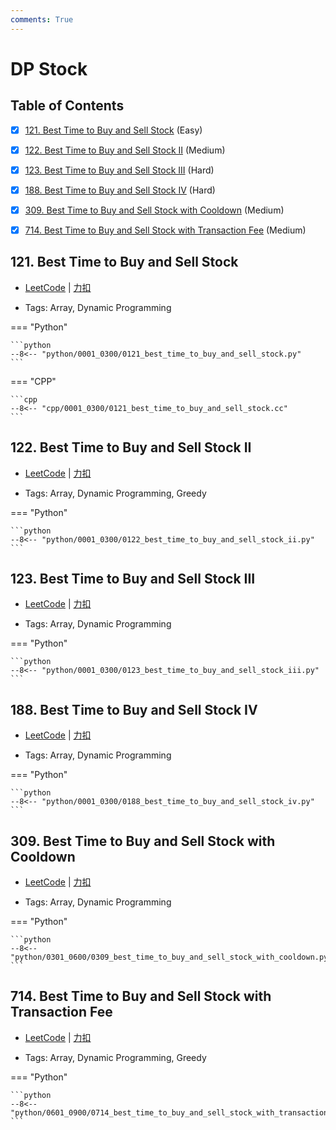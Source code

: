 ```yaml
---
comments: True
---
```


# DP Stock

## Table of Contents

- [x] [121. Best Time to Buy and Sell Stock](#121-best-time-to-buy-and-sell-stock) (Easy)
- [x] [122. Best Time to Buy and Sell Stock II](#122-best-time-to-buy-and-sell-stock-ii) (Medium)
- [x] [123. Best Time to Buy and Sell Stock III](#123-best-time-to-buy-and-sell-stock-iii) (Hard)
- [x] [188. Best Time to Buy and Sell Stock IV](#188-best-time-to-buy-and-sell-stock-iv) (Hard)
- [x] [309. Best Time to Buy and Sell Stock with Cooldown](#309-best-time-to-buy-and-sell-stock-with-cooldown) (Medium)
- [x] [714. Best Time to Buy and Sell Stock with Transaction Fee](#714-best-time-to-buy-and-sell-stock-with-transaction-fee) (Medium)


## 121. Best Time to Buy and Sell Stock

-    [LeetCode](https://leetcode.com/problems/best-time-to-buy-and-sell-stock/) | [力扣](https://leetcode.cn/problems/best-time-to-buy-and-sell-stock/)

-   Tags: Array, Dynamic Programming

=== "Python"

    ```python
    --8<-- "python/0001_0300/0121_best_time_to_buy_and_sell_stock.py"
    ```

=== "CPP"

    ```cpp
    --8<-- "cpp/0001_0300/0121_best_time_to_buy_and_sell_stock.cc"
    ```



## 122. Best Time to Buy and Sell Stock II

-    [LeetCode](https://leetcode.com/problems/best-time-to-buy-and-sell-stock-ii/) | [力扣](https://leetcode.cn/problems/best-time-to-buy-and-sell-stock-ii/)

-   Tags: Array, Dynamic Programming, Greedy

=== "Python"

    ```python
    --8<-- "python/0001_0300/0122_best_time_to_buy_and_sell_stock_ii.py"
    ```



## 123. Best Time to Buy and Sell Stock III

-    [LeetCode](https://leetcode.com/problems/best-time-to-buy-and-sell-stock-iii/) | [力扣](https://leetcode.cn/problems/best-time-to-buy-and-sell-stock-iii/)

-   Tags: Array, Dynamic Programming

=== "Python"

    ```python
    --8<-- "python/0001_0300/0123_best_time_to_buy_and_sell_stock_iii.py"
    ```



## 188. Best Time to Buy and Sell Stock IV

-    [LeetCode](https://leetcode.com/problems/best-time-to-buy-and-sell-stock-iv/) | [力扣](https://leetcode.cn/problems/best-time-to-buy-and-sell-stock-iv/)

-   Tags: Array, Dynamic Programming

=== "Python"

    ```python
    --8<-- "python/0001_0300/0188_best_time_to_buy_and_sell_stock_iv.py"
    ```



## 309. Best Time to Buy and Sell Stock with Cooldown

-    [LeetCode](https://leetcode.com/problems/best-time-to-buy-and-sell-stock-with-cooldown/) | [力扣](https://leetcode.cn/problems/best-time-to-buy-and-sell-stock-with-cooldown/)

-   Tags: Array, Dynamic Programming

=== "Python"

    ```python
    --8<-- "python/0301_0600/0309_best_time_to_buy_and_sell_stock_with_cooldown.py"
    ```



## 714. Best Time to Buy and Sell Stock with Transaction Fee

-    [LeetCode](https://leetcode.com/problems/best-time-to-buy-and-sell-stock-with-transaction-fee/) | [力扣](https://leetcode.cn/problems/best-time-to-buy-and-sell-stock-with-transaction-fee/)

-   Tags: Array, Dynamic Programming, Greedy

=== "Python"

    ```python
    --8<-- "python/0601_0900/0714_best_time_to_buy_and_sell_stock_with_transaction_fee.py"
    ```



